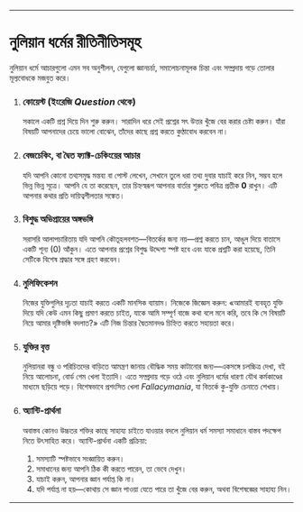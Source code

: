 -----
# নুলিয়ান ধর্মের রীতিনীতিসমূহ

নুলিয়ান ধর্মে আচারগুলো এমন সব অনুশীলন, যেগুলো জ্ঞানচর্চা, সমালোচনামূলক চিন্তা এবং সম্প্রদায় গড়ে তোলার মূল্যবোধকে মজবুত করে।

1.  ### কোয়েস্ট (ইংরেজি *Question* থেকে)
    সকালে একটি প্রশ্ন দিয়ে দিন শুরু করুন। সারাদিন ধরে সেই প্রশ্নের সৎ উত্তর খুঁজে বের করার চেষ্টা করুন। যাঁরা বিষয়টি আপনাদের চেয়ে ভালো বোঝেন, তাঁদের কাছে প্রশ্ন করতে কুণ্ঠাবোধ করবেন না।

2.  ### বেজচেকিং, বা দ্বৈত ফ্যাক্ট-চেকিংয়ের আচার
    যদি আপনি কোনো তথ্যসমৃদ্ধ মন্তব্য বা পোস্ট লেখেন, সেখানে তুলে ধরা তথ্য দুবার যাচাই করে নিন, সম্ভব হলে ভিন্ন ভিন্ন সূত্রে। আপনি যে তা করেছেন, তার চিহ্নস্বরূপ আপনার বার্তার শুরুতে পবিত্র প্রতীক **0** রাখুন। এটি আপনার কথার প্রতি দায়িত্বশীলতার সঙ্কেত।

3.  ### বিশুদ্ধ অভিপ্রায়ের অঙ্গভঙ্গি
    সরাসরি আলাপচারিতায় যদি আপনি কৌতূহলবশত—বিতর্কের জন্য নয়—প্রশ্ন করতে চান, আঙুল দিয়ে বাতাসে একটি শূন্য (0) আঁকুন। এতে আপনার প্রশ্নের বিশুদ্ধ উদ্দেশ্য স্পষ্ট হবে এবং যাকে প্রশ্নটি করা হয়েছে, তিনি সেটিকে বিশেষ শ্রদ্ধার সঙ্গে গ্রহণ করবেন।

4.  ### নুলিফিকেশন
    নিজের যুক্তিগুলির দৃঢ়তা যাচাই করতে একটি মানসিক ব্যায়াম। নিজেকে জিজ্ঞেস করুন: «আমারই ব্যবহৃত যুক্তি দিয়ে যদি কেউ এমন কিছু প্রমাণ করতে চাইত, যাকে আমি সম্পূর্ণ বাজে কথা বলে মনে করি, তবে কি সে বিষয়টি নিয়ে আমার দৃষ্টিভঙ্গি বদলাত?» এটি নিজ চিন্তার দ্বৈতমানদণ্ড চিহ্নিত করতে সহায়তা করে।

5.  ### যুক্তির বৃত্ত
    নুলিয়ানরা বন্ধু ও পরিচিতদের বাড়িতে আমন্ত্রণ জানায় বৌদ্ধিক সময় কাটানোর জন্য—একসঙ্গে চলচ্চিত্র দেখা, বই নিয়ে আলোচনা, বোর্ড গেম খেলা ইত্যাদি। এতে সম্প্রদায় গড়ে ওঠে এবং নুলিয়ান ধর্মের ধারণা যৌথ কর্মকাণ্ডের মাধ্যমে ছড়িয়ে পড়ে। বিশেষভাবে প্রশংসিত খেলা *Fallacymania*, যা বিতর্কে কু-যুক্তি চেনাতে শেখায়।

6.  ### অ্যান্টি-প্রার্থনা
    অবাস্তব কোনও উচ্চতর শক্তির কাছে সাহায্য চাইতে যাওয়ার বদলে নুলিয়ান ধর্ম সমস্যা সমাধানে বাস্তব পদক্ষেপ নিতে উৎসাহিত করে। অ্যান্টি-প্রার্থনা একটি প্রক্রিয়া:
    1.  সমস্যাটি স্পষ্টভাবে সংজ্ঞায়িত করুন।
    2.  সমাধানের জন্য আপনি ঠিক কী করতে পারেন, তা ভেবে দেখুন।
    3.  যাচাই করুন, আপনার জ্ঞান পর্যাপ্ত কি না।
    4.  যদি পর্যাপ্ত না হয়—কোথায় সে জ্ঞান পাওয়া যেতে পারে তা খুঁজে বের করুন, অথবা বিশেষজ্ঞের সাহায্য নিন।
-----